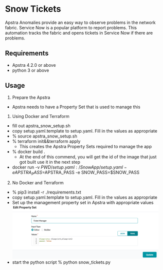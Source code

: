 # Snow Tickets
Apstra Anomalies provide an easy way to observe problems in the network fabric.
Service Now is a popular platform to report problems. This automation tracks the fabric and opens tickets in Service Now if there are problems.


## Requirements

- Apstra 4.2.0 or above
- python 3 or above

## Usage

1. Prepare the Apstra
- Apstra needs to have a Property Set that is used to manage this 

1. Using Docker and Terraform 
- fill out apstra_snow_setup.sh
- copy setup.yaml.template to setup.yaml. Fill in the values as appropriate
- % source apstra_snow_setup.sh
- % terraform init&&terraform apply
  - This creates the Apstra Property Sets required to manage the app
- % docker build .  
  - At the end of this commend, you will get the id of the image that just got built use it in the next step
- docker run  -v $PWD/setup.yaml:/SnowApp/setup.yaml -e APSTRA_PASS=$APSTRA_PASS -e SNOW_PASS=$SNOW_PASS <docker image id from previous step>

2. No Docker and Terraform
- % pip3 install -r ./requirements.txt
- copy setup.yaml.template to setup.yaml. Fill in the values as appropriate
- Set up the management property set in Apstra with appropriate values
![img.png](img.png)
- start the python script 
   % python snow_tickets.py


